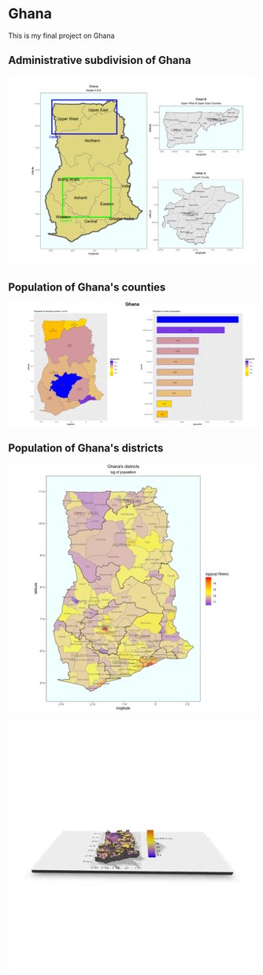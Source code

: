 # Ghana

This is my final project on Ghana

## Administrative subdivision of Ghana
![](Second.png)

## Population of Ghana's counties
![](GHANA_Task11.png)


## Population of Ghana's districts

![](Districts.png)

   ![](3dgif.gif)

